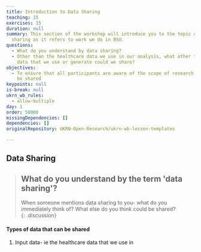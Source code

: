 ```yaml
---
title: Introduction to Data Sharing
teaching: 15
exercises: 15
duration: null
summary: This section of the workshop will introduce you to the topic of data
  sharing as it refers to work we do in BSU.
questions:
  - What do you understand by data sharing?
  - Other than the healthcare data we use in our analysis, what other types of
    data that we use or generate could we share?
objectives:
  - To ensure that all participants are aware of the scope of research what can
    be shared
keypoints: null
is-break: null
ukrn_wb_rules:
  - allow-multiple
day: 1
order: 50000
missingDependencies: []
dependencies: []
originalRepository: UKRN-Open-Research/ukrn-wb-lesson-templates

---
```

## Data Sharing

> ## What do you understand by the term 'data sharing'?
> When someone mentions data sharing to you- what do you immediately think of?
> What else do you think could be shared?  
{: .discussion}

#### Types of data that can be shared
1. Input data- ie the healthcare data that we use in 